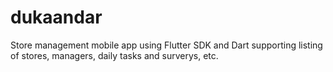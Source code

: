 # dukaandar
Store management mobile app using Flutter SDK and Dart supporting listing of stores, managers, daily tasks and surverys, etc.